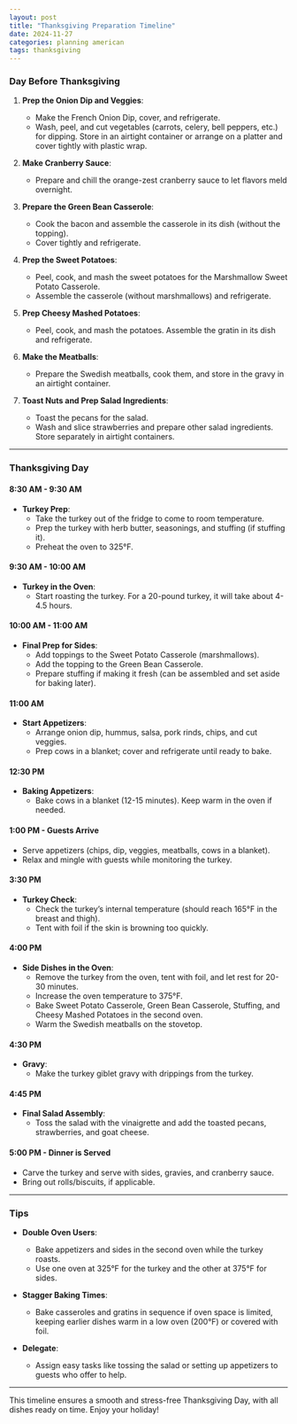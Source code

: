 ```yaml
---
layout: post
title: "Thanksgiving Preparation Timeline"
date: 2024-11-27
categories: planning american
tags: thanksgiving
---
```


### **Day Before Thanksgiving**

1. **Prep the Onion Dip and Veggies**:
   - Make the French Onion Dip, cover, and refrigerate.
   - Wash, peel, and cut vegetables (carrots, celery, bell peppers, etc.) for dipping. Store in an airtight container or arrange on a platter and cover tightly with plastic wrap.

2. **Make Cranberry Sauce**:
   - Prepare and chill the orange-zest cranberry sauce to let flavors meld overnight.

3. **Prepare the Green Bean Casserole**:
   - Cook the bacon and assemble the casserole in its dish (without the topping).
   - Cover tightly and refrigerate.

4. **Prep the Sweet Potatoes**:
   - Peel, cook, and mash the sweet potatoes for the Marshmallow Sweet Potato Casserole.
   - Assemble the casserole (without marshmallows) and refrigerate.

5. **Prep Cheesy Mashed Potatoes**:
   - Peel, cook, and mash the potatoes. Assemble the gratin in its dish and refrigerate.

6. **Make the Meatballs**:
   - Prepare the Swedish meatballs, cook them, and store in the gravy in an airtight container.

7. **Toast Nuts and Prep Salad Ingredients**:
   - Toast the pecans for the salad.
   - Wash and slice strawberries and prepare other salad ingredients. Store separately in airtight containers.

---

### **Thanksgiving Day**

#### **8:30 AM - 9:30 AM**
- **Turkey Prep**:
  - Take the turkey out of the fridge to come to room temperature.
  - Prep the turkey with herb butter, seasonings, and stuffing (if stuffing it).
  - Preheat the oven to 325°F.

#### **9:30 AM - 10:00 AM**
- **Turkey in the Oven**:
  - Start roasting the turkey. For a 20-pound turkey, it will take about 4-4.5 hours.

#### **10:00 AM - 11:00 AM**
- **Final Prep for Sides**:
  - Add toppings to the Sweet Potato Casserole (marshmallows).
  - Add the topping to the Green Bean Casserole.
  - Prepare stuffing if making it fresh (can be assembled and set aside for baking later).

#### **11:00 AM**
- **Start Appetizers**:
  - Arrange onion dip, hummus, salsa, pork rinds, chips, and cut veggies.
  - Prep cows in a blanket; cover and refrigerate until ready to bake.

#### **12:30 PM**
- **Baking Appetizers**:
  - Bake cows in a blanket (12-15 minutes). Keep warm in the oven if needed.

#### **1:00 PM - Guests Arrive**
- Serve appetizers (chips, dip, veggies, meatballs, cows in a blanket).
- Relax and mingle with guests while monitoring the turkey.

#### **3:30 PM**
- **Turkey Check**:
  - Check the turkey’s internal temperature (should reach 165°F in the breast and thigh).
  - Tent with foil if the skin is browning too quickly.

#### **4:00 PM**
- **Side Dishes in the Oven**:
  - Remove the turkey from the oven, tent with foil, and let rest for 20-30 minutes.
  - Increase the oven temperature to 375°F.
  - Bake Sweet Potato Casserole, Green Bean Casserole, Stuffing, and Cheesy Mashed Potatoes in the second oven.
  - Warm the Swedish meatballs on the stovetop.

#### **4:30 PM**
- **Gravy**:
  - Make the turkey giblet gravy with drippings from the turkey.

#### **4:45 PM**
- **Final Salad Assembly**:
  - Toss the salad with the vinaigrette and add the toasted pecans, strawberries, and goat cheese.

#### **5:00 PM - Dinner is Served**
- Carve the turkey and serve with sides, gravies, and cranberry sauce.
- Bring out rolls/biscuits, if applicable.

---

### **Tips**
- **Double Oven Users**:
  - Bake appetizers and sides in the second oven while the turkey roasts.
  - Use one oven at 325°F for the turkey and the other at 375°F for sides.
  
- **Stagger Baking Times**:
  - Bake casseroles and gratins in sequence if oven space is limited, keeping earlier dishes warm in a low oven (200°F) or covered with foil.

- **Delegate**:
  - Assign easy tasks like tossing the salad or setting up appetizers to guests who offer to help.

---

This timeline ensures a smooth and stress-free Thanksgiving Day, with all dishes ready on time. Enjoy your holiday!
